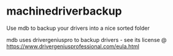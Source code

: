 # machinedriverbackup
Use mdb to backup your drivers into a nice sorted folder

mdb uses drivergeniuspro to backup drivers - see its license @ https://www.drivergeniusprofessional.com/eula.html
